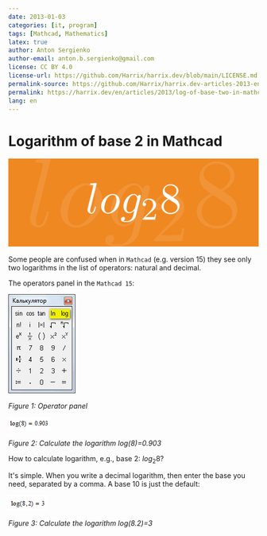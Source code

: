 ```yaml
---
date: 2013-01-03
categories: [it, program]
tags: [Mathcad, Mathematics]
latex: true
author: Anton Sergienko
author-email: anton.b.sergienko@gmail.com
license: CC BY 4.0
license-url: https://github.com/Harrix/harrix.dev/blob/main/LICENSE.md
permalink-source: https://github.com/Harrix/harrix.dev-articles-2013-en/blob/main/log-of-base-two-in-mathcad/log-of-base-two-in-mathcad.md
permalink: https://harrix.dev/en/articles/2013/log-of-base-two-in-mathcad/
lang: en
---
```


# Logarithm of base 2 in Mathcad

![Featured image](featured-image.svg)

Some people are confused when in `Mathcad` (e.g. version 15) they see only two logarithms in the list of operators: natural and decimal.

The operators panel in the `Mathcad 15`:

![Operator panel](img/panel.png)

_Figure 1: Operator panel_

![Calculate the logarithm log(8)=0.903](img/log-of-eight.png)

_Figure 2: Calculate the logarithm log(8)=0.903_

How to calculate logarithm, e.g., base 2: $log_2 8$?

It's simple. When you write a decimal logarithm, then enter the base you need, separated by a comma. A base 10 is just the default:

![Calculate the logarithm log(8.2)=3](img/log-of-eight-to-base-two.png)

_Figure 3: Calculate the logarithm log(8.2)=3_
